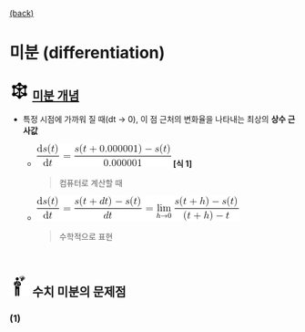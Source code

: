 [(back)]()

# 미분 (differentiation)

## <img src="definition.png" width=35> [미분 개념](https://blog.naver.com/cheeryun/221453596358)
* 특정 시점에 가까워 질 때(dt → 0), 이 점 근처의 변화율을 나타내는 최상의 <b>상수 근사값</b> <br/>

    * <img  src="diff.gif" >   <b>[식 1]</b> <br/> 
        > 컴퓨터로 계산할 때 

    * <img src="diff_math.gif"> <br/>
        > 수학적으로 표현 


<br/>

## <img src="meeting_problem.png" width=35> 수치 미분의 문제점 

### (1) 